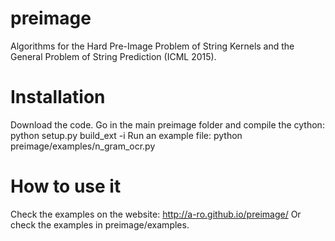 # preimage
Algorithms for the Hard Pre-Image Problem of String Kernels and the General Problem of String Prediction (ICML 2015).

# Installation
Download the code. Go in the main preimage folder and compile the cython:
python setup.py build_ext -i
Run an example file:
python preimage/examples/n\_gram\_ocr.py

# How to use it
Check the examples on the website: http://a-ro.github.io/preimage/
Or check the examples in preimage/examples.
